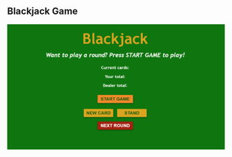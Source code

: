 ## Blackjack Game <br />

![Screenshot of the Game](https://github.com/derrickholleman/Blackjack-game/blob/main/images/game-screenshot.png)